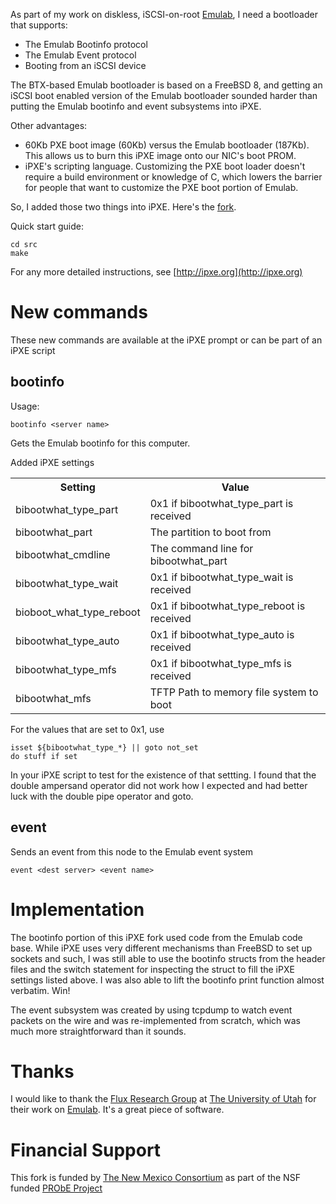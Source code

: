 As part of my work on diskless, iSCSI-on-root [Emulab](http://emulab.net), I need a bootloader that supports:

* The Emulab Bootinfo protocol
* The Emulab Event protocol
* Booting from an iSCSI device

The BTX-based Emulab bootloader is based on a FreeBSD 8, and getting an iSCSI boot enabled version of the Emulab bootloader sounded harder than putting the Emulab bootinfo and event subsystems into iPXE. 

Other advantages: 

* 60Kb PXE boot image (60Kb) versus the Emulab bootloader (187Kb). This allows us to burn this iPXE image onto our NIC's boot PROM.
* iPXE's scripting language. Customizing the PXE boot loader doesn't require a build environment or knowledge of C, which lowers the barrier for people that want to customize the PXE boot portion of Emulab.

So, I added those two things into iPXE. Here's the [fork](https://github.com/riskybacon/ipxe).

Quick start guide:

```
cd src
make
```

For any more detailed instructions, see [http://ipxe.org](http://ipxe.org)

# New commands

These new commands are available at the iPXE prompt or can be part
of an iPXE script

## bootinfo

Usage:

```
bootinfo <server name>
```

Gets the Emulab bootinfo for this computer.

Added iPXE settings

<table>
    <tr> <th> Setting </th> <th> Value </th> </tr>
    <tr> <td> bibootwhat_type_part </td> <td> 0x1 if bibootwhat_type_part is received </td> </tr>
    <tr> <td> bibootwhat_part      </td> <td> The partition to boot from </td> </tr>
    <tr> <td> bibootwhat_cmdline   </td> <td> The command line for bibootwhat_part </td> </tr>
    <tr> <td> bibootwhat_type_wait </td> <td> 0x1 if bibootwhat_type_wait is received </td> </tr>
    <tr> <td> bioboot_what_type_reboot </td> <td> 0x1 if bibootwhat_type_reboot is received </td> </tr>
    <tr> <td> bibootwhat_type_auto </td> <td> 0x1 if bibootwhat_type_auto is received </td> </tr>
    <tr> <td> bibootwhat_type_mfs  </td> <td> 0x1 if bibootwhat_type_mfs is received </td> </tr>
    <tr> <td> bibootwhat_mfs       </td> <td> TFTP Path to memory file system to boot </td> </tr>
</table>

For the values that are set to 0x1, use 

```
isset ${bibootwhat_type_*} || goto not_set
do stuff if set
```

In your iPXE script to test for the existence of that settting. I found that the double ampersand operator did not work how I expected and had better luck with the double pipe operator and goto.

## event

Sends an event from this node to the Emulab event system

```
event <dest server> <event name>
```

# Implementation 

The bootinfo portion of this iPXE fork used code from the Emulab code base. While iPXE uses very different mechanisms than FreeBSD to set up sockets and such, I was still able to use the bootinfo structs from the header files and the switch statement for inspecting the struct to fill the iPXE settings listed above. I was also able to lift the bootinfo print function almost verbatim. Win!

The event subsystem was created by using tcpdump to watch event packets on the wire and was re-implemented from scratch, which was much more straightforward than it sounds.

# Thanks

I would like to thank the [Flux Research Group](https://www.flux.utah.edu) at [The University of Utah](http://www.utah.edu) for their work on [Emulab](http://www.emulab.net). It's a great piece of software.


# Financial Support

This fork is funded by [The New Mexico Consortium](http://newmexicoconsortium.org) as part of the NSF funded [PRObE Project](http://nmc-probe.org)
